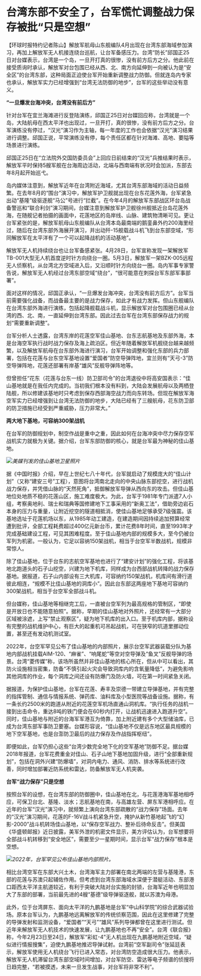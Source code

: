 # 台湾东部不安全了，台军慌忙调整战力保存被批“只是空想”

【环球时报特约记者陈山】解放军航母山东舰编队4月出现在台湾东部海域参加演习，再加上解放军无人机接连绕台巡航，让台军备感压力。台湾“防长”邱国正25日对台媒表示，台湾是一个岛，一旦开打真的很惨，没有前方后方之分。他此前在接受质询时承认，解放军对台包围已经从西、北、南方向延伸到一向被认为是“安全区”的台湾东部，这种局面正迫使台军开始重新调整战力防御。但就连岛内专家也承认，解放军实力已经增强到“台湾无法防御的地步”，台军的这些举动没有意义。

**“一旦爆发台海冲突，台湾没有前后方”**

针对台军在宜兰海滩进行反登陆演练，邱国正25日对台媒回应称，台湾就是一个岛，大陆航母在西太平洋也出现过，一旦开打，真的很惨，没有前方后方之分。台军演练没有停过，“汉光”演习作为主轴，每一年度的工作也会依据“汉光”演习结果进行调整。邱国正说，平常演练没有停，每个责任区都在针对海滩、高地、要隘等场景进行演练。

邱国正25日在“立法院外交国防委员会”上回应日前结束的“汉光”兵推结果时表示，解放军平时保持5艘军舰在台海周边活动，北端与西南端有状况时会加派，东部去年8月起开始巡弋。

岛内媒体注意到，解放军近年在台湾附近海域，尤其台湾东部海域的活动日益频繁。在去年8月的“围台”演习中，解放军护卫舰就出现在台东花莲外海，台军紧急出动“基隆”级驱逐舰“马公”号进行“拦截”。在今年4月的解放军东部战区环台岛战备警巡和“联合利剑”演习期间，台媒注意到解放军护卫舰徐州舰抵近台岛花莲外海，在随舰记者拍摄的画面中，花莲地区的岛岸线、山脉、建筑物清晰可见。更让台军紧张的是，解放军航母山东舰编队从台湾本岛最南端的鹅銮鼻外约200海里经过，随后在台湾东部外海展开演习，并出动歼-15舰载战斗机飞到台东部空域，“形同解放军在太平洋有了一个可以起降战机的活动基地”。

解放军无人机持续绕台也让台军备感紧张。4月28日，台军宣称发现一架解放军TB-001大型无人机首度逆时针方向绕台一圈。5月3日，解放军一架BZK-005远程无人侦察机，从台湾北方空域进入后，又沿顺时针方向绕台一圈。岛内军事专家警告说，解放军无人机经过台湾东部空域“绕台”，“很可能意在刺探台军东部军事部署”。

面对这样的情况，邱国正承认，“一旦爆发台海冲突，台湾没有前方后方”。台军当前需要强化战备，而战备最主要的是战力保存，如此才有战力发挥。但山东舰编队在台湾东部外海进行演练，包括起降舰载战斗机，显示解放军对台包围圈已经从台湾的西、北、南，一直延伸到台湾东部。因此过去台军在台湾东部保存战力的规划“需要重新调整”。

台军分析人士透露，台湾东岸的花莲空军佳山基地、台东志航基地及东部外海，本是台海空军执行战时战力保存及海上疏泊区。但近年随着解放军机舰绕台越来越频繁，以及解放军航母在台东部外海进行演习，台军开始调整和强化东部的兵力部署，包括在花莲与台东空军基地设置“爱国者”防空导弹阵地，宜兰则有“天弓-3”防空导弹阵地，花莲还部署有岸基“雄风”反舰导弹阵地等。

但曾担任“花东（花莲与台东一线）防卫部司令”的台湾退役中将高安国表示：“佳山基地就是在我任内完成的。当初我们根本没有料到，大陆会发展航母以及两栖登陆舰，所以修建该基地时只考虑到保存西部海空战力而向东转场。但现在解放军海空军实力已经增强到让台湾无法防御的地步，大陆已经有了三艘航母，花东防卫部的防卫措施已经受到严重威胁，压力非常大。”

**两大地下基地，可容纳300架战机**

在台军的防御规划中，制空作战是重中之重，因此如何在台海冲突中尽力保存空军战机实力就极为关键。据介绍，台军东部防御的核心，就是台军最为神秘的佳山基地。

![](https://inews.gtimg.com/om_bt/OuKPTOBm1_vF4D_obimmHDrznzhx6MxW_a24ylWcg8XzYAA/1000)_美媒刊发的佳山基地卫星照片_

据《中国时报》介绍，早在上世纪七八十年代，台军就启动了规模庞大的“佳山计划”（又称“建安三号”工程），意图将台湾南北走向的中央山脉东部挖空，进行战机战力保存，并凭借山脉的“天然死角”，抵御解放军导弹从西向东的攻击。但佳山基地位处地质不稳的花莲山区，施工难度极大。为此，台军于1981年专门派遣7人小组，考察奥地利、瑞士和瑞典等国修建地下工事采用的“新奥工法”，借助旁边岩石本身的压力与重量，让附近挖空的隧道相抵消，使佳山基地足够承受7级强震。该基地选址于花莲机场以东，从1985年动工建造，在建造期间因持续追加预算经常遭到批评，全部工程耗费超过400亿元新台币，累计花费8年时间，直至1993年才完成基础建设工程，可见其困难程度。至于佳山基地内部的规模多大，至今仍被台军列为机密。一般认为，它足以容纳150架战机，相当于台空军半数战机，规模非常惊人。

除了佳山基地，位于台东的志航空军基地也进行了“建安计划”的强化工程，将该基地北跑道头的石子山挖空，兴建为地下机库，同样成为台西部战机转降的战力保存基地。据报道，石子山内部设有三大机库，可容纳约150架战机，机库间有滑行道彼此相连，“规模不比佳山基地的洞库小”。因此台东部这两座地下基地可容纳约300架战机，相当于台空军全部战斗机。

但台媒称，佳山基地等相继完工后，一直被台空军列为最高规格的管制区，“即使是开放日也不能随意拍照”。据称，早期的佳山基地对外照片，还经常有一大部分区域被涂遮，上写“禁止观察区”，疑为地下机库的出入口。至于机库内部，据称设有完整的战机维护中心，有巨大的起重机可吊起战机，可在狭窄的坑道里挪动位置，甚至还有发动机测试室。

2022年，台空军罕见公布了佳山基地的内部照片，展示台空军武器装载分队为基地内部战机挂载AIM-120、“麻雀”、“响尾蛇”等空对空导弹及“鱼叉”反舰导弹的场景。台湾“菱传媒”称，该场所虽然并非佳山基地的核心所在，但从中可以看出，其防火设施相当密集，防备“不慎引起火灾会导致洞库内的含氧量降低”，为避免影响其他洞库的作业，每个洞库之间还设有防爆门及防火墙，可在第一时间紧急关闭。

据报道，为保护佳山基地，台军在花莲、寿丰及崇德一带建立导弹基地，并有完整的指挥管制、通信与情报系统、弹药库、油料库及小型医院等战备设施。据称，有一条长约2500米的跑道从附近的花莲空军机场直通山洞机库。“执行任务的战机一接到出击命令，重达8吨的铁门便会在60秒内打开，让战机迅速进入跑道升空”。同时，佳山基地与附近的台海军军港互为倚靠，加上附近建有多个大型储油库，已成为台湾东部军事防卫要塞。台媒形容说，“佳山基地不仅是远东地区最具规模的地下空军基地，也是台澎防卫最后的战力保存及作战指挥枢纽”。

即便如此，台军仍担心这些“台湾少数完全地下化的空军基地”防御不足。据台媒2018年报道，台军花费重金对佳山、石子山地下基地加固升级，进行“全部重新规划”，包括在洞外兴建“防爆墙”，对洞内电力、通风、消防、排水等系统进行改善，同时增加部署近防系统和雷达，防备解放军无人机突袭。

**台军“战力保存”只是空想**

按照台军的设想，在台湾东部的防御圈中，佳山基地在北，与花莲港海军基地相呼应，可保卫台北、基隆、淡水；志航基地在南，与高雄左营、屏东军港相呼应。在近年的台军“汉光”演习中，就频繁上演向台湾东部疏散的“战力保存”场面。去年的“汉光”演习期间，花莲的F-16V战斗机紧急升空，掩护从新竹基地起飞的“幻影-2000”战斗机转场佳山基地，以“保存空军战力、整补后待命反击”。但美国《华盛顿邮报》近日披露，美军外泄的机密文件显示，美方评估认为，台军想要将全部战斗机转移到“安全地区”，需要至少一星期时间，显示台军“战力保存”根本是空想。

![](https://inews.gtimg.com/om_bt/OdDEmIn_s2GK8YrTtsVFyltYYetcPOzL-HZYqOGCScDggAA/1000)_2022年，台军罕见公布佳山基地内部照片。_

相比台湾空军在东部大兴土木，台湾海军主力部署在南北两端的左营与基隆港，东部的花莲与苏澳只起辅佐作用。但考虑到台湾东部海域水深便于潜艇活动、东部港口距西太平洋主航道较近，有利于突破大陆对台实施的封锁，台海军近年也明显加大了东部的部署，当前最先进的4艘“基德”级导弹驱逐舰，就以苏澳为母港。

此外，位于台湾屏东、面向太平洋的九鹏基地是台军“中山科学院”的综合武器试验场。原本台军认为，九鹏基地远离解放军的传统侦察范围，因此在这里修建了完整的导弹发射和监测设备，“爱国者”“天弓”“雄风”系列导弹都曾在这里进行测试。但近年来解放军无人机技术的快速发展，让九鹏基地也不再“安全”。台湾《联合报》称，今年2月23日至24日，解放军“彩虹-4”无人机出现在九鹏基地附近空域，“疑似进行情报搜集”，迫使九鹏基地推迟导弹试射。台湾前“空军副司令”张延廷表示，解放军使用无人机绕台飞行已进入常态，对台湾防空造成很大压力。他表示，解放军无人机滞留台湾东部空域时间增加，对台军防空、雷达等电子频谱的侦搜将日趋完整，“若被摸透，未来一旦发生战事，对台军将非常不利”。

